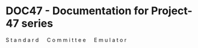 # DOC47 - Documentation for Project-47 series

S t a n d a r d &emsp; C o m m i t t e e &emsp; E m u l a t o r